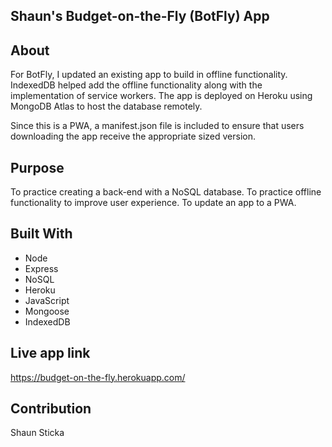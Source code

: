 ## Shaun's Budget-on-the-Fly (BotFly) App

## About
For BotFly, I updated an existing app to build in offline functionality. IndexedDB helped add the offline functionality along with the implementation of service workers. The app is deployed on Heroku using MongoDB Atlas to host the database remotely.

Since this is a PWA, a manifest.json file is included to ensure that users downloading the app receive the appropriate sized version.

## Purpose
To practice creating a back-end with a NoSQL database. To practice offline functionality to improve user experience. To update an app to a PWA.

## Built With
* Node
* Express
* NoSQL
* Heroku
* JavaScript
* Mongoose
* IndexedDB

## Live app link
https://budget-on-the-fly.herokuapp.com/

## Contribution
Shaun Sticka
